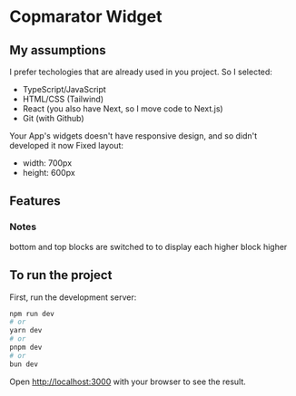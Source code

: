 # Copmarator Widget

## My assumptions

I prefer techologies that are already used in you project.
So I selected:

- TypeScript/JavaScript
- HTML/CSS (Tailwind)
- React (you also have Next, so I move code to Next.js)
- Git (with Github)

Your App's widgets doesn't have responsive design, and so didn't developed it now
Fixed layout:

- width: 700px
- height: 600px

## Features

### Notes

bottom and top blocks are switched to to display each higher block higher

## To run the project

First, run the development server:

```bash
npm run dev
# or
yarn dev
# or
pnpm dev
# or
bun dev
```

Open [http://localhost:3000](http://localhost:3000) with your browser to see the result.

